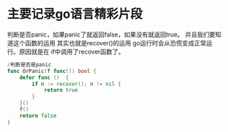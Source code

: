 # 主要记录go语言精彩片段

判断是否panic，如果panic了就返回false，如果没有就返回true。
并且我们要知道这个函数的运用 其实也就是recover()的运用 go运行时会从恐慌变成正常运行。原因就是在
if中调用了recover函数了。
```go
/判断是否是panic
func OrPanic(f func()) bool {
	defer func ()  {
		if n := recover(); n != nil {
			return true
		}
	}()
	f()
	return false
}
```
